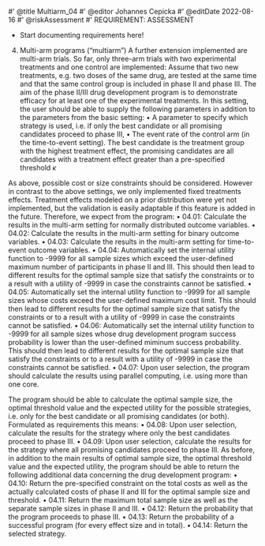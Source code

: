 #' @title Multiarm_04
#' @editor Johannes Cepicka
#' @editDate 2022-08-16
#' @riskAssessment
#' REQUIREMENT: ASSESSMENT

+ Start documenting requirements here!

04. Multi-arm programs (“multiarm”)
A further extension implemented are multi-arm trials. So far, only three-arm trials with two experimental treatments and one control are implemented: Assume that two new treatments, e.g. two doses of the same drug, are tested at the same time and that the same control group is included in phase II and phase III. The aim of the phase II/III drug development program is to demonstrate efficacy for at least one of the experimental treatments. In this setting, the user should be able to supply the following parameters in addition to the parameters from the basic setting:
•	A parameter to specify which strategy is used, i.e. if only the best candidate or all promising candidates proceed to phase III,
•	The event rate of the control arm (in the time-to-event setting).
The best candidate is the treatment group with the highest treatment effect, the promising candidates are all candidates with a treatment effect greater than a pre-specified threshold $\kappa$

As above, possible cost or size constraints should be considered. However in contrast to the above settings, we only implemented fixed treatments effects. Treatment effects modeled on a prior distribution were yet not implemented, but the validation is easily adaptable if this feature is added in the future. Therefore, we expect from the program:
•	04.01: Calculate the results in the multi-arm setting for normally distributed outcome variables.
•	04.02: Calculate the results in the multi-arm setting for binary outcome variables.
•	04.03: Calculate the results in the multi-arm setting for time-to-event outcome variables.
•	04.04: Automatically set the internal utility function to -9999 for all sample sizes which exceed the user-defined maximum number of participants in phase II and III. This should then lead to different results for the optimal sample size that satisfy the constraints or to a result with a utility of -9999 in case the constraints cannot be satisfied.
•	04.05: Automatically set the internal utility function to -9999 for all sample sizes whose costs exceed the user-defined maximum cost limit. This should then lead to different results for the optimal sample size that satisfy the constraints or to a result with a utility of -9999 in case the constraints cannot be satisfied.
•	04.06: Automatically set the internal utility function to -9999 for all sample sizes whose drug development program success probability is lower than the user-defined miminum success probability. This should then lead to different results for the optimal sample size that satisfy the constraints or to a result with a utility of -9999 in case the constraints cannot be satisfied.
•	04.07: Upon user selection, the program should calculate the results using parallel computing, i.e. using more than one core.

The program should be able to calculate the optimal sample size, the optimal threshold value and the expected utility for the possible strategies, i.e. only for the best candidate or all promising candidates (or both). Formulated as requirements this means:
•	04.08: Upon user selection, calculate the results for the strategy where only the best candidates proceed to phase III.
•	04.09: Upon user selection, calculate the results for the strategy where all promising candidates proceed to phase III.
As before, in addition to the main results of optimal sample size, the optimal threshold value and the expected utility, the program should be able to return the following additional data concerning the drug development program:
•	04.10: Return the pre-specified constraint on the total costs as well as the actually calculated costs of phase II and III for the optimal sample size and threshold.
•	04.11: Return the maximum total sample size as well as the separate sample sizes in phase II and III.
•	04.12: Return the probability that the program proceeds to phase III.
•	04.13: Return the probability of a successful program (for every effect size and in total).
•	04.14: Return the selected strategy.
